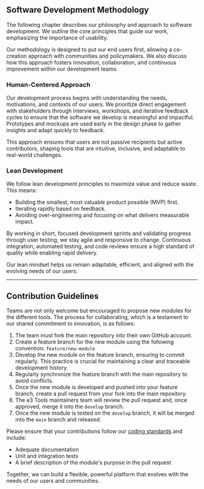 ## Software Development Methodology

The following chapter describes our philosophy and approach to software development.
We outline the core principles that guide our work, emphasizing the importance of
usability.

Our methodology is designed to put our end users first, allowing a co-creation approach
with communities and policymakers. We also discuss how this approach fosters
innovation, collaboration, and continuous improvement within our development teams.

### Human-Centered Approach

Our development process begins with understanding the needs, motivations, and contexts of our users. We prioritize direct engagement with stakeholders through interviews, workshops, and iterative feedback cycles to ensure that the software we develop is meaningful and impactful. Prototypes and mockups are used early in the design phase to gather insights and adapt quickly to feedback.

This approach ensures that users are not passive recipients but active contributors, shaping tools that are intuitive, inclusive, and adaptable to real-world challenges.

### Lean Development

We follow lean development principles to maximize value and reduce waste. This means:

- Building the smallest, most valuable product possible (MVP) first.
- Iterating rapidly based on feedback.
- Avoiding over-engineering and focusing on what delivers measurable impact.

By working in short, focused development sprints and validating progress through user testing, we stay agile and responsive to change. Continuous integration, automated testing, and code reviews ensure a high standard of quality while enabling rapid delivery.

Our lean mindset helps us remain adaptable, efficient, and aligned with the evolving needs of our users.

---

## Contribution Guidelines

Teams are not only welcome but encouraged to propose new modules for the different
tools. The process for collaborating, which is a testament to our shared commitment to
innovation, is as follows:

1. The team must fork the main repository into their own GitHub account.
2. Create a feature branch for the new module using the following convention:
   `feature/new-module`
3. Develop the new module on the feature branch, ensuring to commit regularly. This
   practice is crucial for maintaining a clear and traceable development history.
4. Regularly synchronize the feature branch with the main repository to avoid conflicts.
5. Once the new module is developed and pushed into your feature branch, create a
   pull request from your fork into the main repository.
6. The e3 Tools maintainers team will review the pull request and, once approved,
   merge it into the `develop` branch.
7. Once the new module is tested on the `develop` branch, it will be merged into the
   `main` branch and released.

Please ensure that your contributions follow our [coding standards](./CODING_STANDARDS.md) and include:

- Adequate documentation
- Unit and integration tests
- A brief description of the module's purpose in the pull request

Together, we can build a flexible, powerful platform that evolves with the needs of our users and communities.
